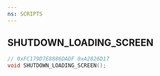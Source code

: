 ```yaml
---
ns: SCRIPTS
---
```

## SHUTDOWN_LOADING_SCREEN

```c
// 0xFC179D7E8886DADF 0xA2826D17
void SHUTDOWN_LOADING_SCREEN();
```

